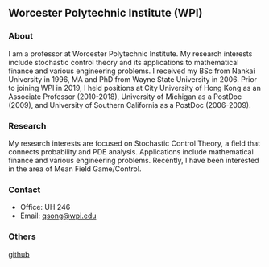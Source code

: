 
## Worcester Polytechnic Institute (WPI)

### About

I am a professor at Worcester Polytechnic Institute. My research interests include stochastic control theory and its applications to mathematical finance and various engineering problems. I received my BSc from Nankai University in 1996, MA and PhD from Wayne State University in 2006. Prior to joining WPI in 2019, I held positions at City University of Hong Kong as an Associate Professor (2010-2018), University of Michigan as a PostDoc (2009), and University of Southern California as a PostDoc (2006-2009).

### Research

My research interests are focused on Stochastic Control Theory, a field that connects probability and PDE analysis. Applications include mathematical finance and various engineering problems. Recently, I have been interested in the area of Mean Field Game/Control.

### Contact

- Office: UH 246
- Email: qsong@wpi.edu

### Others
[github](https://github.com/qsongatwpi?tab=repositories)